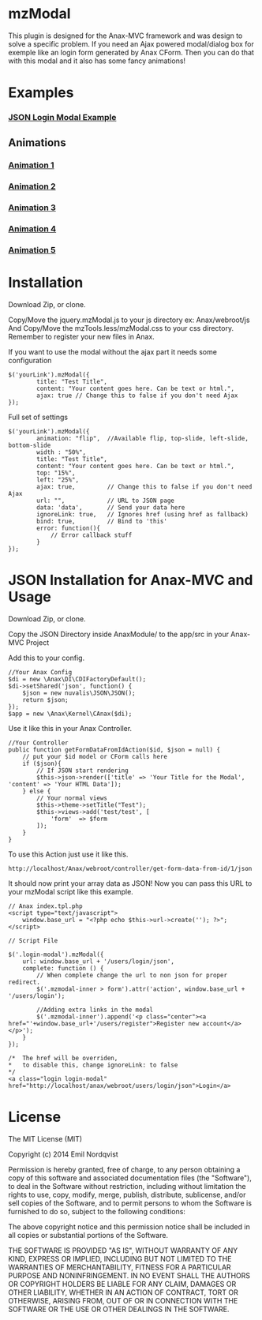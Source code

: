 mzModal
===========================================
This plugin is designed for the Anax-MVC framework and was design to solve a specific problem. If you need an Ajax powered modal/dialog box for exemple like an login form generated by Anax CForm. Then you can do that with this modal and it also has some fancy animations!

Examples
========

<h3><a class="login-modal"href="">JSON Login Modal Example</a></h3>

Animations
----------

<h3><a class="top-modal"href="">Animation 1</a></h3>
<h3><a class="bottom-modal"href="">Animation 2</a></h3>
<h3><a class="left-modal"href="">Animation 3</a></h3>
<h3><a class="right-modal"href="">Animation 4</a></h3>
<h3><a class="flip-modal"href="">Animation 5</a></h3>

Installation
===========================================

Download Zip, or clone.

Copy/Move the jquery.mzModal.js to your js directory ex: Anax/webroot/js
And Copy/Move the mzTools.less/mzModal.css to your css directory. Remember to register your new files in Anax.

If you want to use the modal without the ajax part it needs some configuration

    $('yourLink').mzModal({
            title: "Test Title",
            content: "Your content goes here. Can be text or html.",
            ajax: true // Change this to false if you don't need Ajax
    });
   
Full set of settings

    $('yourLink').mzModal({
            animation: "flip",  //Available flip, top-slide, left-slide, bottom-slide
            width : "50%",
            title: "Test Title",
            content: "Your content goes here. Can be text or html.",
            top: "15%",
            left: "25%",
            ajax: true,         // Change this to false if you don't need Ajax
            url: "",            // URL to JSON page
            data: 'data',       // Send your data here
            ignoreLink: true,   // Ignores href (using href as fallback)
            bind: true,         // Bind to 'this'
            error: function(){
                // Error callback stuff
            }
    });

JSON Installation for Anax-MVC and Usage
===========================================

Download Zip, or clone.

Copy the JSON Directory inside AnaxModule/ to the app/src in your Anax-MVC Project

Add this to your config.
    
    //Your Anax Config
    $di = new \Anax\DI\CDIFactoryDefault();
    $di->setShared('json', function() {
        $json = new nuvalis\JSON\JSON();
        return $json;
    });
    $app = new \Anax\Kernel\CAnax($di);

Use it like this in your Anax Controller.

    //Your Controller
    public function getFormDataFromIdAction($id, $json = null) {
        // put your $id model or CForm calls here
        if ($json){
            // If JSON start rendering
            $this->json->render(['title' => 'Your Title for the Modal', 'content' => 'Your HTML Data']);
        } else {
            // Your normal views
            $this->theme->setTitle("Test");
            $this->views->add('test/test', [
                'form'  => $form
            ]);
        }
    }

To use this Action just use it like this.
    
    http://localhost/Anax/webroot/controller/get-form-data-from-id/1/json

It should now print your array data as JSON! Now you can pass this URL to your mzModal script like this example.

    // Anax index.tpl.php
    <script type="text/javascript">
        window.base_url = "<?php echo $this->url->create(''); ?>";
    </script>
    
    // Script File
    
    $('.login-modal').mzModal({
        url: window.base_url + '/users/login/json',
        complete: function () {
            // When complete change the url to non json for proper redirect.
            $('.mzmodal-inner > form').attr('action', window.base_url + '/users/login');
    
            //Adding extra links in the modal
            $('.mzmodal-inner').append('<p class="center"><a href="'+window.base_url+'/users/register">Register new account</a></p>');
        }
    });
    
    /*  The href will be overriden, 
    *   to disable this, change ignoreLink: to false 
    */
    <a class="login login-modal" href="http://localhost/anax/webroot/users/login/json">Login</a>


License
==========
The MIT License (MIT)

Copyright (c) 2014 Emil Nordqvist

Permission is hereby granted, free of charge, to any person obtaining a copy
of this software and associated documentation files (the "Software"), to deal
in the Software without restriction, including without limitation the rights
to use, copy, modify, merge, publish, distribute, sublicense, and/or sell
copies of the Software, and to permit persons to whom the Software is
furnished to do so, subject to the following conditions:

The above copyright notice and this permission notice shall be included in
all copies or substantial portions of the Software.

THE SOFTWARE IS PROVIDED "AS IS", WITHOUT WARRANTY OF ANY KIND, EXPRESS OR
IMPLIED, INCLUDING BUT NOT LIMITED TO THE WARRANTIES OF MERCHANTABILITY,
FITNESS FOR A PARTICULAR PURPOSE AND NONINFRINGEMENT. IN NO EVENT SHALL THE
AUTHORS OR COPYRIGHT HOLDERS BE LIABLE FOR ANY CLAIM, DAMAGES OR OTHER
LIABILITY, WHETHER IN AN ACTION OF CONTRACT, TORT OR OTHERWISE, ARISING FROM,
OUT OF OR IN CONNECTION WITH THE SOFTWARE OR THE USE OR OTHER DEALINGS IN
THE SOFTWARE.